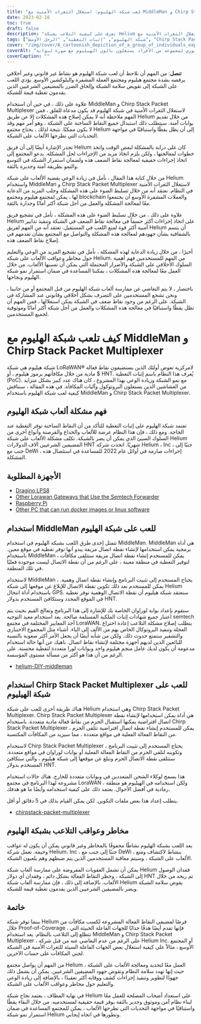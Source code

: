 ```yaml
---
title: "لعب شبكة الهليوم: استغلال الثغرات الأمنية مع MiddleMan و Chirp Stack Packet Multiplexer"
date: 2023-02-18
toc: true
draft: false
description: "تعرف على كيفية التلاعب بشبكة Helium من خلال استغلال الثغرات الأمنية مع MiddleMan و Chirp Stack Packet Multiplexer ، بالإضافة إلى مخاطر وعواقب القيام بذلك."
tags: ["شبكة الهليوم", "إثبات التغطية", "الرجل الأوسط", "Chirp Stack Packet Multiplexer", "الألعاب", "استغلال نقاط الضعف", "شبكة لوراوان", "عملة مشفرة", "blockchain", "شبكة لامركزية", "نقاط الجذب", "انتحال", "الغش", "نشاط غير قانوني", "ضربات الجزاء", "سلامة الشبكة", "المكافآت", "الجهات الخبيثة", "أمن الشبكة", "المضيفين الشرعيين"]
cover: "/img/cover/A_cartoonish_depiction_of_a_group_of_individuals_exploiting.png"
coverAlt: "رسم كاريكاتوري لمجموعة من الأفراد يستغلون بالون الهيليوم مع صورة لبوابة LoRaWAN و MiddleMan أو Chirp Stack Packet Multiplexer في الخلفية."
coverCaption: ""
---
```


**تنصل**:
من المهم أن نلاحظ أن لعب شبكة الهليوم هو نشاط غير قانوني وغير أخلاقي يرفضه بشدة مجتمع هيليوم ومجتمع العملة المشفرة والبلوكشين الأوسع. يؤدي اللعب على الشبكة إلى تقويض سلامة الشبكة وإلحاق الضرر بالمضيفين الشرعيين الذين يقدمون تغطية قيمة للشبكة.

علاوة على ذلك ، في حين أن استخدام MiddleMan و Chirp Stack Packet Multiplexer لاستغلال الثغرات الأمنية في شبكة الهليوم قد يكون مدعاة للقلق ، فمن المهم ملاحظة أنه لا يمكن إصلاح هذه المشكلات إلا عن طريق Helium من خلال تقديم بوابات آمنة. سيتطلب ذلك استبدال جميع النقاط الساخنة على الشبكة ، وهو أمر مهم وقد لا يكون ممكنًا. نتيجة لذلك ، يحتاج مجتمع Helium إلى أن يظل يقظًا واستباقيًا في مواجهة التحديات التي تطرحها الألعاب على الشبكة.

تجدر الإشارة أيضًا إلى أن فريق Helium كان على دراية بالمشكلة لبعض الوقت واتخذ خطوات لمعالجتها ، ولكن يلزم اتخاذ مزيد من الإجراءات لحل المشكلة. يدعو المجتمع إلى اتخاذ إجراءات حقيقية لمعالجة نقاط الضعف هذه ولضمان استمرار الشبكة في التوسع والنمو بطريقة آمنة وجديرة بالثقة.

من خلال كتابة هذا المقال ، نأمل في زيادة الوعي بقضية الألعاب على شبكة Helium واستخدام MiddleMan و Chirp Stack Packet Multiplexer لاستغلال الثغرات الأمنية في النظام. نعتقد أنه من خلال تسليط الضوء على هذه المشكلة وجلب المزيد من الدعاية لها ، يمكن لمجتمع هيليوم ومجتمع blockchain والعملات المشفرة الأوسع أن يجتمعوا معًا لمعالجة المشكلة والعمل من أجل شبكة أكثر أمانًا وجدارة بالثقة.

علاوة على ذلك ، من خلال تسليط الضوء على هذه المشكلة ، نأمل في تشجيع فريق Helium على اتخاذ إجراءات أكثر حسماً في معالجة نقاط الضعف في الشبكة وتنفيذ تدابير أمنية أكثر قوة لمنع اللعب في المستقبل. نعتقد أنه من المهم لفريق Helium أن يتسم بالشفافية بشأن جهودهم لمعالجة هذه المشكلة والتواصل مع المجتمع بشأن تقدمهم في إصلاح نقاط الضعف هذه.

أخيرًا ، من خلال زيادة الدعاية لهذه المشكلة ، نأمل في تشجيع المزيد من الوعي والتعليم حول مخاطر وعواقب الألعاب على شبكة Helium. من المهم للمستخدمين فهم أهمية السلوك الأخلاقي على الشبكة والأضرار المحتملة التي يمكن أن تسببها الألعاب. من خلال العمل معًا لمعالجة هذه المشكلات ، يمكننا المساعدة في ضمان استمرار نمو شبكة الهليوم ونجاحها.

باختصار ، لا يتم التغاضي عن ممارسة ألعاب شبكة الهليوم من قبل المجتمع أو من جانبنا ، ونحن نشجع المستخدمين على التصرف بشكل أخلاقي وقانوني عند المشاركة في الشبكة. على الرغم من وجود نقاط ضعف في الشبكة يمكن استغلالها ، فمن المهم أن تظل يقظًا واستباقيًا في معالجة هذه المشكلات والعمل من أجل شبكة أكثر أمانًا وموثوقية لجميع المستخدمين.

# كيف تلعب شبكة الهليوم مع MiddleMan و Chirp Stack Packet Multiplexer
شبكة هيليوم هي شبكة LoRaWAN® لامركزية تعوض أولئك الذين يستضيفون نقاط فعالة مادية من خلال مكافأتهم برموز هيليوم ، أو $ HNT. يُعرف هذا النظام باسم إثبات التغطية (PoC). مع نمو الشبكة وزيادة الوعي بهذا المشروع ، كان هناك عدد كبير بشكل متزايد من الغشاشين الذين يستغلون البروتوكول وآليات المكافأة. في هذه المقالة ، سنناقش كيفية لعب شبكة الهليوم باستخدام MiddleMan و Chirp Stack Packet Multiplexer.

## فهم مشكلة ألعاب شبكة الهليوم
تعتمد شبكة الهليوم على إثبات التغطية للتأكد من أن النقاط الساخنة توفر التغطية عند الحاجة. ومع ذلك ، فإن هذا النظام عرضة للألعاب والخداع والقرصنة وأنواع أخرى من السلوك السيئ الذي يمكن أن يضر بالشبكة. تكلف مشكلة الألعاب على شبكة Helium المضيفين الشرعيين آلاف الدولارات HNT شهريًا. اتخذت شركة Helium ، Inc ، جنبًا إلى جنب مع DeWi ، إجراءات صارمة في أوائل عام 2022 للمساعدة في استئصال هذه المشكلة.

## الأجهزة المطلوبة
- [Dragino LPS8](https://www.ebay.com/sch/i.html?_nkw=dragino+lps8)
- [Other Lorawan Gateways that Use the Semtech Forwarder](https://amzn.to/41bcskb)
- [Raspberry Pi](https://amzn.to/3KjFCYp)
- [Other PC that can run docker images or linux software](https://amzn.to/3YkFhcj)

## استخدام MiddleMan للعب على شبكة الهليوم
تتمثل إحدى طرق اللعب بشبكة الهليوم في استخدام MiddleMan. MiddleMan هي أداة برمجية يمكن استخدامها لإنشاء نقطة اتصال مزيفة يبدو أنها توفر تغطية في موقع معين. باستخدام MiddleMan ، يمكن للمستخدم إنشاء نقطة اتصال مزيفة ستتلقى مكافآت لتوفير التغطية في منطقة معينة ، على الرغم من أن نقطة الاتصال ليست موجودة فعليًا في تلك المنطقة.

لاستخدام MiddleMan ، يحتاج المستخدم إلى تثبيت البرنامج وإنشاء نقطة اتصال وهمية. يمكن للمستخدم بعد ذلك تكوين نقطة الاتصال للإبلاغ عن موقعها إلى شبكة Helium باستخدام أداة انتحال GPS. ستعتقد شبكة هيليوم أن نقطة الاتصال الوهمية توفر تغطية في الموقع المحدد وستكافئ المستخدم بدولار HNT.

ستقوم بإعداد بوابة لوراوان الخاصة بك للإشارة إلى هذا البرنامج وتعالج القيم بحيث يتم اعتبار جميع شهادات إثبات الملكية المستلمة صالحة. يعد استخدام معيد التوجيه semtech أحد المعايير المختلفة في مجتمع LoraWAN. يتطلب إصلاح مشكلة التلاعب إعادة اختراع العجلة وتنفيذ البروتوكال الخاص بهم من الألف إلى الياء. أشياء مثل المجموع الاختباري والتشفير ستمنع حدوث ذلك. ولكن من شأنه أيضًا أن يجعل الأمر أكثر صعوبة بالنسبة للبائعين الذين لديهم أجهزة مختلفة لإنشاء نقاط اتصال. ناهيك عن أنها حالة استخدام مدعومة أن يكون لديك عامل منجم هيليوم واحد وبوابات لورا متعددة لتغطية محسنة. على الرغم من أن هذا هو أكثر من مسألة مستوى المؤسسة.

 - [helium-DIY-middleman](https://github.com/curiousfokker/helium-DIY-middleman)

## استخدام Chirp Stack Packet Multiplexer للعب على شبكة الهيليوم
هناك طريقة أخرى للعب على شبكة Helium وهي استخدام Chirp Stack Packet Multiplexer. Chirp Stack Packet Multiplexer هي أداة يمكن استخدامها لإنشاء نقطة اتصال افتراضية يمكنها استقبال الحزم من نقاط فعالة مادية متعددة. باستخدام Chirp Stack Packet Multiplexer ، يمكن للمستخدم إنشاء نقطة اتصال افتراضية تتلقى الحزم من النقاط الفعالة الفعلية في مواقع متعددة ، مما سيزيد من المكافآت المكتسبة.

لاستخدام Chirp Stack Packet Multiplexer ، يحتاج المستخدم إلى تثبيت البرنامج وتكوينه لتلقي الحزم من النقاط الفعالة الفعلية أو بوابات لوراوان في مواقع متعددة. ستتلقى نقطة الاتصال الحزم وتبلغ عن موقعها إلى شبكة هيليوم ، والتي ستكافئ المستخدم بدولار HNT.

هذا يسمح لوكلاء الشحن المتعددين في وبوابات متعددة للخارج. هناك حالات استخدام مشروعة لهذا البرنامج في مجتمع LoraWAN ، ولكن استخدامه في الهيليوم هو منطقة رمادية في أفضل الأحوال. يعتمد ذلك على كيفية استخدامه وأيضًا ما هو هدفك.

يتطلب إعداد هذا بعض ملفات التكوين. لكن يمكن القيام بذلك في 5 دقائق أو أقل.
- [chirpstack-packet-multiplexer](https://github.com/brocaar/chirpstack-packet-multiplexer)


## مخاطر وعواقب التلاعب بشبكة الهليوم
يعد اللعب بشبكة الهليوم نشاطًا محفوفًا بالمخاطر وغير قانوني يمكن أن يكون له عواقب وخيمة. تعمل شركة Helium، Inc ، جنبًا إلى جنب مع DeWi ، بنشاط لاكتشاف ومنع الألعاب على الشبكة ، وسيتم معاقبة المستخدمين الذين يتم ضبطهم وهم يلعبون الشبكة.

يمكن أن تشمل العقوبات المفروضة على ممارسة ألعاب شبكة Helium فقدان الوصول إلى الشبكة ، وحظر النقاط الفعالة بشكل دائم ، وفقدان أي دولار HNT تم ربحه من خلال الألعاب. بالإضافة إلى ذلك ، فإن ممارسة ألعاب شبكة Helium يقوض سلامة الشبكة ويضر بالمضيفين الشرعيين الذين يقدمون تغطية قيمة للشبكة.

## خاتمة
بينما توفر شبكة Helium فرصًا لمضيفي النقاط الفعالة المشروعة لكسب مكافآت من خلال Proof-of-Coverage ، فإنها تقدم أيضًا هدفًا جذابًا للجهات الفاعلة الخبيثة التي تتطلع إلى التلاعب بالنظام. يعد استخدام MiddleMan و Chirp Stack Packet Multiplexer ، على الرغم من عدم التغاضي عنه من قبل شركة Helium Inc. أو المجتمع الأوسع ، مثالاً على كيفية استغلال بعض الجهات الفاعلة السيئة للثغرات الأمنية في الشبكة لجني المكافآت على حساب الآخرين.

من المهم أن يواصل مجتمع Helium العمل معًا لتحديد ومعالجة الألعاب على الشبكة ، حيث إنها تهدد سلامة النظام وتقوض جهود المضيفين الشرعيين. يمكن أن يشمل ذلك جهودًا لتطوير وتنفيذ إجراءات كشف ووقاية أكثر تعقيدًا ، بالإضافة إلى زيادة الوعي والتعليم حول مخاطر وعواقب الألعاب على الشبكة.

في نهاية المطاف ، يعتمد نجاح شبكة Helium على استعداد أصحاب المصلحة للعمل معًا لبناء نظام آمن وموثوق وجدير بالثقة يوفر قيمة حقيقية لمستخدميه. من خلال البقاء يقظًا واستباقيًا في مواجهة التحديات التي تطرحها الألعاب ، يمكن للمجتمع المساعدة في ضمان استمرار نمو شبكة Helium وتطورها في اتجاه إيجابي.